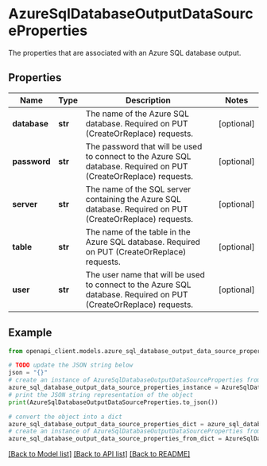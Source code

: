 # AzureSqlDatabaseOutputDataSourceProperties

The properties that are associated with an Azure SQL database output.

## Properties

Name | Type | Description | Notes
------------ | ------------- | ------------- | -------------
**database** | **str** | The name of the Azure SQL database. Required on PUT (CreateOrReplace) requests. | [optional] 
**password** | **str** | The password that will be used to connect to the Azure SQL database. Required on PUT (CreateOrReplace) requests. | [optional] 
**server** | **str** | The name of the SQL server containing the Azure SQL database. Required on PUT (CreateOrReplace) requests. | [optional] 
**table** | **str** | The name of the table in the Azure SQL database. Required on PUT (CreateOrReplace) requests. | [optional] 
**user** | **str** | The user name that will be used to connect to the Azure SQL database. Required on PUT (CreateOrReplace) requests. | [optional] 

## Example

```python
from openapi_client.models.azure_sql_database_output_data_source_properties import AzureSqlDatabaseOutputDataSourceProperties

# TODO update the JSON string below
json = "{}"
# create an instance of AzureSqlDatabaseOutputDataSourceProperties from a JSON string
azure_sql_database_output_data_source_properties_instance = AzureSqlDatabaseOutputDataSourceProperties.from_json(json)
# print the JSON string representation of the object
print(AzureSqlDatabaseOutputDataSourceProperties.to_json())

# convert the object into a dict
azure_sql_database_output_data_source_properties_dict = azure_sql_database_output_data_source_properties_instance.to_dict()
# create an instance of AzureSqlDatabaseOutputDataSourceProperties from a dict
azure_sql_database_output_data_source_properties_from_dict = AzureSqlDatabaseOutputDataSourceProperties.from_dict(azure_sql_database_output_data_source_properties_dict)
```
[[Back to Model list]](../README.md#documentation-for-models) [[Back to API list]](../README.md#documentation-for-api-endpoints) [[Back to README]](../README.md)


